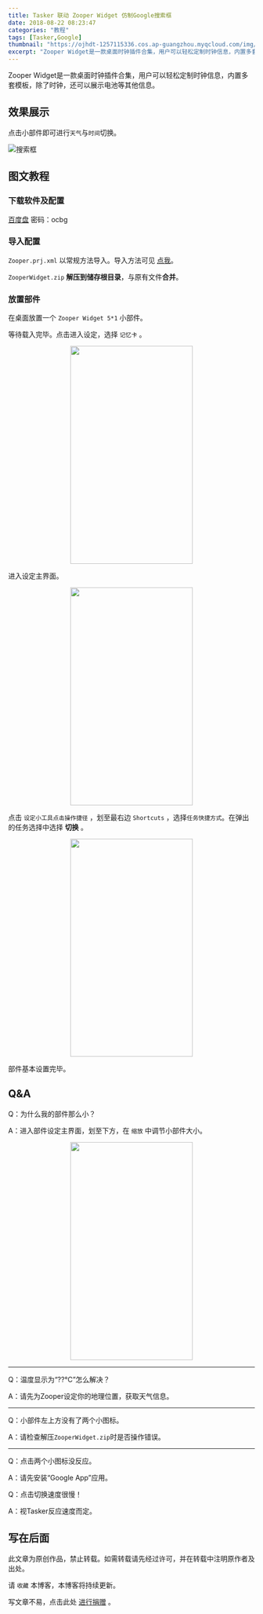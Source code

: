 ```yaml
---
title: Tasker 联动 Zooper Widget 仿制Google搜索框
date: 2018-08-22 08:23:47
categories: "教程"
tags: [Tasker,Google]
thumbnail: "https://ojhdt-1257115336.cos.ap-guangzhou.myqcloud.com/img/20180822/0.png"
excerpt: "Zooper Widget是一款桌面时钟插件合集，用户可以轻松定制时钟信息，内置多套模板，除了时钟，还可以展示电池等其他信息。"
---
```

Zooper Widget是一款桌面时钟插件合集，用户可以轻松定制时钟信息，内置多套模板，除了时钟，还可以展示电池等其他信息。

## 效果展示

点击小部件即可进行`天气`与`时间`切换。

![搜索框](https://ojhdt-1257115336.cos.ap-guangzhou.myqcloud.com/img/20180822/1.png)

## 图文教程

### 下载软件及配置

[百度盘](https://pan.baidu.com/s/1Hd3PeHvSM9Hs8WkkYEBeeA) 密码：ocbg

### 导入配置

`Zooper.prj.xml` 以常规方法导入。导入方法可见 [点我](https://blog.ojhdt.com/20180821/tasker-clipboard/#%E5%AF%BC%E5%85%A5%E9%85%8D%E7%BD%AE)。

`ZooperWidget.zip` **解压到储存根目录**，与原有文件**合并**。

### 放置部件

在桌面放置一个 `Zooper Widget 5*1` 小部件。

等待载入完毕。点击进入设定，选择 `记忆卡` 。

<div align=center>
<img src="https://ojhdt-1257115336.cos.ap-guangzhou.myqcloud.com/img/20180822/2.png" width="250" height="444" />
</div>

进入设定主界面。

<div align=center>
<img src="https://ojhdt-1257115336.cos.ap-guangzhou.myqcloud.com/img/20180822/3.png" width="250" height="444" />
</div>

点击 `设定小工具点击操作捷径` ，划至最右边 `Shortcuts` ，选择`任务快捷方式`。在弹出的任务选择中选择 **切换** 。

<div align=center>
<img src="https://ojhdt-1257115336.cos.ap-guangzhou.myqcloud.com/img/20180822/4.png" width="250" height="444" />
</div>

部件基本设置完毕。

## Q&A

Q：为什么我的部件那么小？

A：进入部件设定主界面，划至下方，在 `缩放` 中调节小部件大小。


<div align=center>
<img src="https://ojhdt-1257115336.cos.ap-guangzhou.myqcloud.com/img/20180822/5.png" width="250" height="444" />
</div>

---

Q：温度显示为“??℃”怎么解决？

A：请先为Zooper设定你的地理位置，获取天气信息。

---

Q：小部件左上方没有了两个小图标。

A：请检查解压`ZooperWidget.zip`时是否操作错误。

---

Q：点击两个小图标没反应。

A：请先安装“Google App”应用。

Q：点击切换速度很慢！

A：视Tasker反应速度而定。

## 写在后面
此文章为原创作品，禁止转载。如需转载请先经过许可，并在转载中注明原作者及出处。

请 `收藏` 本博客，本博客将持续更新。

写文章不易，点击此处 <a data-fancybox data-src="#modal" href="javascript:;" >进行捐赠</a> 。



 <div style="display: none;" id="modal" > 

 <p>写文章不易，请我喝一杯咖啡吧~ <br>
 <img src="https://blog.ojhdt.com/alipay.png" width="240" height="364" alt="支付宝" /> <img src="https://blog.ojhdt.com/wechat.png" width="240" height="364" alt="微信" /> <br>

点击<a href="https://blog.ojhdt.com/donate">此处</a>前往捐赠详情页。
 </p> 
 </div> 



<script async src="//pagead2.googlesyndication.com/pagead/js/adsbygoogle.js"></script>
<ins class="adsbygoogle"
     style="display:block; text-align:center;"
     data-ad-layout="in-article"
     data-ad-format="fluid"
     data-ad-client="ca-pub-1043177129475579"
     data-ad-slot="7254716173"></ins>
<script>
     (adsbygoogle = window.adsbygoogle || []).push({});
</script>